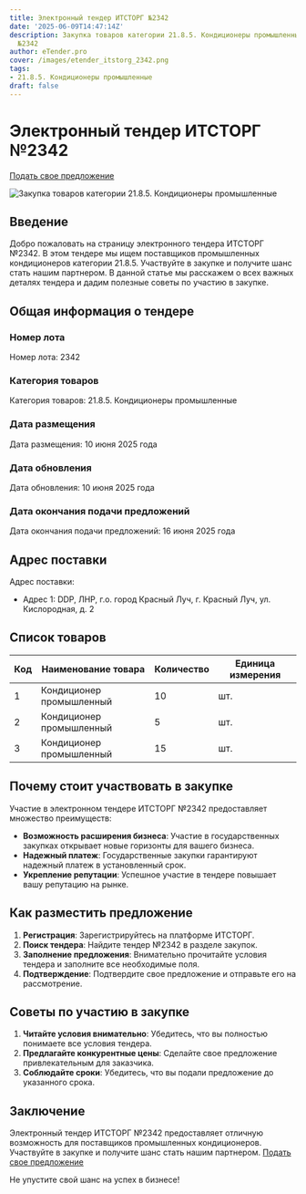 ```yaml
---
title: Электронный тендер ИТСТОРГ №2342
date: '2025-06-09T14:47:14Z'
description: Закупка товаров категории 21.8.5. Кондиционеры промышленные - Тендер
  №2342
author: eTender.pro
cover: /images/etender_itstorg_2342.png
tags:
- 21.8.5. Кондиционеры промышленные
draft: false
---
```

# Электронный тендер ИТСТОРГ №2342

[Подать свое предложение](https://itstorg.ru/tender-2342?utm_source=etender)

![Закупка товаров категории 21.8.5. Кондиционеры промышленные](/images/etender_itstorg_2342.png)

## Введение

Добро пожаловать на страницу электронного тендера ИТСТОРГ №2342. В этом тендере мы ищем поставщиков промышленных кондиционеров категории 21.8.5. Участвуйте в закупке и получите шанс стать нашим партнером. В данной статье мы расскажем о всех важных деталях тендера и дадим полезные советы по участию в закупке.

## Общая информация о тендере

### Номер лота
Номер лота: 2342

### Категория товаров
Категория товаров: 21.8.5. Кондиционеры промышленные

### Дата размещения
Дата размещения: 10 июня 2025 года

### Дата обновления
Дата обновления: 10 июня 2025 года

### Дата окончания подачи предложений
Дата окончания подачи предложений: 16 июня 2025 года

## Адрес поставки

Адрес поставки:
- Адрес 1: DDP, ЛНР, г.о. город Красный Луч, г. Красный Луч, ул. Кислородная, д. 2

## Список товаров

| Код | Наименование товара | Количество | Единица измерения |
| --- | --- | --- | --- |
| 1 | Кондиционер промышленный | 10 | шт. |
| 2 | Кондиционер промышленный | 5 | шт. |
| 3 | Кондиционер промышленный | 15 | шт. |

## Почему стоит участвовать в закупке

Участие в электронном тендере ИТСТОРГ №2342 предоставляет множество преимуществ:

- **Возможность расширения бизнеса**: Участие в государственных закупках открывает новые горизонты для вашего бизнеса.
- **Надежный платеж**: Государственные закупки гарантируют надежный платеж в установленный срок.
- **Укрепление репутации**: Успешное участие в тендере повышает вашу репутацию на рынке.

## Как разместить предложение

1. **Регистрация**: Зарегистрируйтесь на платформе ИТСТОРГ.
2. **Поиск тендера**: Найдите тендер №2342 в разделе закупок.
3. **Заполнение предложения**: Внимательно прочитайте условия тендера и заполните все необходимые поля.
4. **Подтверждение**: Подтвердите свое предложение и отправьте его на рассмотрение.

## Советы по участию в закупке

1. **Читайте условия внимательно**: Убедитесь, что вы полностью понимаете все условия тендера.
2. **Предлагайте конкурентные цены**: Сделайте свое предложение привлекательным для заказчика.
3. **Соблюдайте сроки**: Убедитесь, что вы подали предложение до указанного срока.

## Заключение

Электронный тендер ИТСТОРГ №2342 предоставляет отличную возможность для поставщиков промышленных кондиционеров. Участвуйте в закупке и получите шанс стать нашим партнером. [Подать свое предложение](https://itstorg.ru/tender-2342?utm_source=etender)

Не упустите свой шанс на успех в бизнесе!